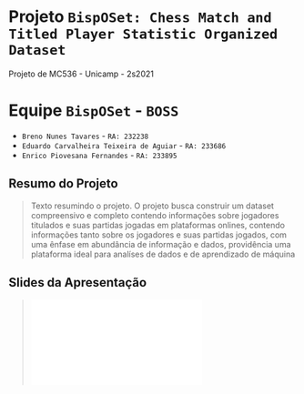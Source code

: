 # Projeto `BispOSet: Chess Match and Titled Player Statistic Organized Dataset`
Projeto de MC536 - Unicamp - 2s2021

# Equipe `BispOSet` - `BOSS`
* `Breno Nunes Tavares` - `RA: 232238`
* `Eduardo Carvalheira Teixeira de Aguiar` - `RA: 233686`
* `Enrico Piovesana Fernandes` - `RA: 233895`

## Resumo do Projeto
> Texto resumindo o projeto.
> O projeto busca construir um dataset compreensivo e completo contendo informações sobre jogadores titulados e suas partidas jogadas em plataformas onlines, contendo informações tanto sobre os jogadores e suas partidas jogados, com uma ênfase em abundância de informação e dados, providência uma plataforma ideal para analíses de dados e de aprendizado de máquina

## Slides da Apresentação
> ![Slides](slides/README.md)

